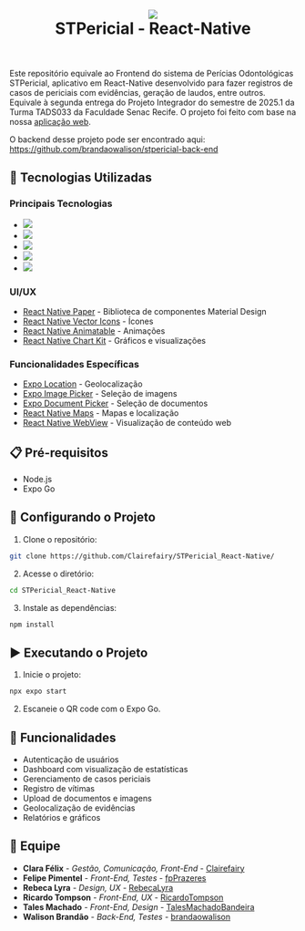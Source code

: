 <div align="center">
    <h1>
       <img src="https://i.imgur.com/nIzsvvc.png" /><br>
        <b font-size: 20px;>STPericial - React-Native</b>
        </br>
        </br>
    </h1>
</div>

Este repositório equivale ao Frontend do sistema de Perícias Odontológicas STPericial, aplicativo em React-Native desenvolvido para fazer registros de casos de periciais com evidências, geração de laudos, entre outros. Equivale à segunda entrega do Projeto Integrador do semestre de 2025.1 da Turma TADS033 da Faculdade Senac Recife. O projeto foi feito com base na nossa [aplicação web](https://github.com/Clairefairy/STPericial_FrontEnd).

O backend desse projeto pode ser encontrado aqui: https://github.com/brandaowalison/stpericial-back-end

## 🚀 Tecnologias Utilizadas

### Principais Tecnologias
- [<img src="https://img.shields.io/badge/React--Native-05122A?style=for-the-badge&logo=react">](https://reactnative.dev/)
- [<img src="https://img.shields.io/badge/Expo-000000?style=for-the-badge&logo=expo">](https://expo.dev/)
- [<img src="https://img.shields.io/badge/React%20Navigation-8A2BE2?style=for-the-badge">](https://reactnavigation.org/)
- [<img src="https://img.shields.io/badge/Axios-5A29E4?style=for-the-badge&logo=axios">](https://axios-http.com/)
- [<img src="https://img.shields.io/badge/JWT%20Decode-000000?style=for-the-badge&logo=JSON%20web%20tokens">](https://github.com/auth0/jwt-decode)

### UI/UX
- [React Native Paper](https://callstack.github.io/react-native-paper/) - Biblioteca de componentes Material Design
- [React Native Vector Icons](https://github.com/oblador/react-native-vector-icons) - Ícones
- [React Native Animatable](https://github.com/oblador/react-native-animatable) - Animações
- [React Native Chart Kit](https://github.com/indiespirit/react-native-chart-kit) - Gráficos e visualizações

### Funcionalidades Específicas
- [Expo Location](https://docs.expo.dev/versions/latest/sdk/location/) - Geolocalização
- [Expo Image Picker](https://docs.expo.dev/versions/latest/sdk/imagepicker/) - Seleção de imagens
- [Expo Document Picker](https://docs.expo.dev/versions/latest/sdk/documentpicker/) - Seleção de documentos
- [React Native Maps](https://github.com/react-native-maps/react-native-maps) - Mapas e localização
- [React Native WebView](https://github.com/react-native-webview/react-native-webview) - Visualização de conteúdo web

## 📋 Pré-requisitos

- Node.js
- Expo Go

## 🔧 Configurando o Projeto

1. Clone o repositório:
```bash
git clone https://github.com/Clairefairy/STPericial_React-Native/
```

2. Acesse o diretório:
```bash
cd STPericial_React-Native
```

3. Instale as dependências:
```bash
npm install
```


## ▶️ Executando o Projeto

1. Inicie o projeto:
```bash
npx expo start
```

2. Escaneie o QR code com o Expo Go.


## 📱 Funcionalidades

- Autenticação de usuários
- Dashboard com visualização de estatísticas
- Gerenciamento de casos periciais
- Registro de vítimas
- Upload de documentos e imagens
- Geolocalização de evidências
- Relatórios e gráficos

## 👥 Equipe

* **Clara Félix** - *Gestão, Comunicação, Front-End* - [Clairefairy](https://github.com/Clairefairy)
* **Felipe Pimentel** - *Front-End, Testes* - [fpPrazeres](https://github.com/fpPrazeres)
* **Rebeca Lyra** - *Design, UX* - [RebecaLyra](https://github.com/RebecaLyra)
* **Ricardo Tompson** - *Front-End, UX* - [RicardoTompson](https://github.com/RicardoTompson)
* **Tales Machado** - *Front-End, Design* - [TalesMachadoBandeira](https://github.com/TalesMachadoBandeira)
* **Walison Brandão** - *Back-End, Testes* - [brandaowalison](https://github.com/brandaowalison)
